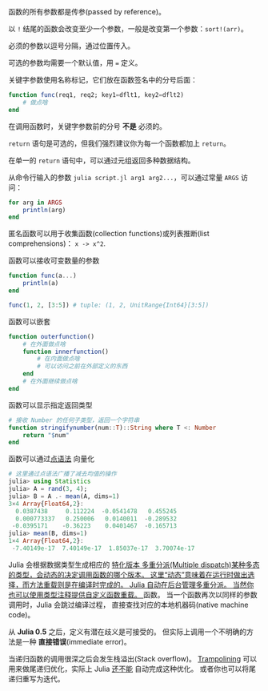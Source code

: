 函数的所有参数都是传参(passed by reference)。

以 `!` 结尾的函数会改变至少一个参数，一般是改变第一个参数：`sort!(arr)`。

必须的参数以逗号分隔，通过位置传入。

可选的参数均需要一个默认值，用 `=` 定义。


关键字参数使用名称标记，它们放在函数签名中的分号后面：

````julia
function func(req1, req2; key1=dflt1, key2=dflt2)
    # 做点啥
end
````

在调用函数时，关键字参数前的分号 **不是** 必须的。

`return` 语句是可选的，但我们强烈建议你为每一个函数都加上 `return`。

在单一的 `return` 语句中，可以通过元组返回多种数据结构。

从命令行输入的参数 `julia script.jl arg1 arg2...`，可以通过常量 `ARGS` 访问：

```julia
for arg in ARGS
    println(arg)
end
```

匿名函数可以用于收集函数(collection functions)或列表推断(list comprehensions)：
`x -> x^2`.

函数可以接收可变数量的参数

```julia
function func(a...)
    println(a)
end

func(1, 2, [3:5]) # tuple: (1, 2, UnitRange{Int64}[3:5])
```

函数可以嵌套

```julia
function outerfunction()
    # 在外面做点啥
    function innerfunction()
        # 在内面做点啥
        # 可以访问之前在外部定义的东西
    end
    # 在外面继续做点啥
end
```

函数可以显示指定返回类型

```julia
# 接收 Number 的任何子类型，返回一个字符串
function stringifynumber(num::T)::String where T <: Number
    return "$num"
end
```

函数可以通过[点语法](http://docs.juliacn.com/latest/manual/functions/#man-vectorized-1)
向量化

```julia
# 这里通过点语法广播了减去均值的操作
julia> using Statistics
julia> A = rand(3, 4);
julia> B = A .- mean(A, dims=1)
3×4 Array{Float64,2}:
  0.0387438     0.112224  -0.0541478   0.455245
  0.000773337   0.250006   0.0140011  -0.289532
 -0.0395171    -0.36223    0.0401467  -0.165713
julia> mean(B, dims=1)
1×4 Array{Float64,2}:
 -7.40149e-17  7.40149e-17  1.85037e-17  3.70074e-17
```

Julia 会根据数据类型生成相应的
<a class="tooltip" href="#">特化版本<span> 
多重分派(Multiple dispatch)某种多态的类型，会动态的决定调用函数的哪个版本。
这里“动态”意味着在运行时做出选择，而方法重载则是在编译时完成的。
Julia 自动在后台管理多重分派。
当然你也可以使用类型注释提供自定义函数重载。
</span></a>函数。
当一个函数再次以同样的参数调用时，Julia 会跳过编译过程，
直接查找对应的本地机器码(native machine code)。

从  **Julia 0.5** 之后，定义有潜在歧义是可接受的。
但实际上调用一个不明确的方法是一种 **直接错误**(immediate error)。

当递归函数的调用很深之后会发生栈溢出(Stack overflow)。
[Trampolining](https://web.archive.org/web/20140420011956/http://blog.zachallaun.com/post/jumping-julia) 
可以用来做尾递归优化，实际上 Julia [还不能](https://github.com/JuliaLang/julia/issues/4964)
自动完成这种优化。
或者你也可以将尾递归重写为迭代。
